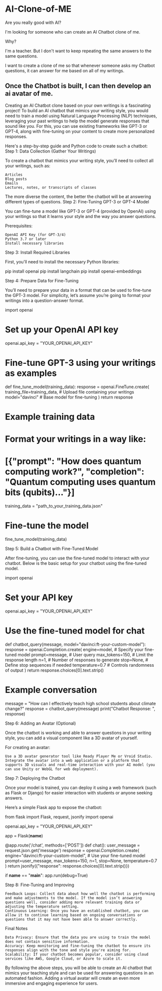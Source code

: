 # AI-Clone-of-ME
Are you really good with AI?

I'm looking for someone who can create an AI Chatbot clone of me.

Why?

I'm a teacher. But I don't want to keep repeating the same answers to the same questions.

I want to create a clone of me so that whenever someone asks my Chatbot questions, it can answer for me based on all of my writings.

Once the Chatbot is built, I can then develop an ai avatar of me.
-----------------
Creating an AI Chatbot clone based on your own writings is a fascinating project! To build an AI chatbot that mimics your writing style, you would need to train a model using Natural Language Processing (NLP) techniques, leveraging your past writings to help the model generate responses that sound like you. For this, you can use existing frameworks like GPT-3 or GPT-4, along with fine-tuning on your content to create more personalized responses.

Here's a step-by-step guide and Python code to create such a chatbot:
Step 1: Data Collection (Gather Your Writings)

To create a chatbot that mimics your writing style, you’ll need to collect all your writings, such as:

    Articles
    Blog posts
    Emails
    Lectures, notes, or transcripts of classes

The more diverse the content, the better the chatbot will be at answering different types of questions.
Step 2: Fine-Tuning GPT-3 or GPT-4 Model

You can fine-tune a model like GPT-3 or GPT-4 (provided by OpenAI) using your writings so that it learns your style and the way you answer questions.

Prerequisites:

    OpenAI API Key (for GPT-3/4)
    Python 3.7 or later
    Install necessary libraries

Step 3: Install Required Libraries

First, you'll need to install the necessary Python libraries:

pip install openai
pip install langchain
pip install openai-embeddings

Step 4: Prepare Data for Fine-Tuning

You’ll need to prepare your data in a format that can be used to fine-tune the GPT-3 model. For simplicity, let’s assume you’re going to format your writings into a question-answer format.

import openai

# Set up your OpenAI API key
openai.api_key = "YOUR_OPENAI_API_KEY"

# Fine-tune GPT-3 using your writings as examples
def fine_tune_model(training_data):
    response = openai.FineTune.create(
        training_file=training_data,  # Upload file containing your writings
        model="davinci"  # Base model for fine-tuning
    )
    return response

# Example training data
# Format your writings in a way like:
# [{"prompt": "How does quantum computing work?", "completion": "Quantum computing uses quantum bits (qubits)..."}]
training_data = "path_to_your_training_data.json"

# Fine-tune the model
fine_tune_model(training_data)

Step 5: Build a Chatbot with Fine-Tuned Model

After fine-tuning, you can use the fine-tuned model to interact with your chatbot. Below is the basic setup for your chatbot using the fine-tuned model.

import openai

# Set your API key
openai.api_key = "YOUR_OPENAI_API_KEY"

# Use the fine-tuned model for chat
def chatbot_query(message, model="davinci:ft-your-custom-model"):
    response = openai.Completion.create(
        engine=model,  # Specify your fine-tuned model
        prompt=message,  # User query
        max_tokens=150,  # Limit the response length
        n=1,  # Number of responses to generate
        stop=None,  # Define stop sequences if needed
        temperature=0.7  # Controls randomness of output
    )
    return response.choices[0].text.strip()

# Example conversation
message = "How can I effectively teach high school students about climate change?"
response = chatbot_query(message)
print("Chatbot Response: ", response)

Step 6: Adding an Avatar (Optional)

Once the chatbot is working and able to answer questions in your writing style, you can add a visual component like a 3D avatar of yourself.

For creating an avatar:

    Use a 3D avatar generator tool like Ready Player Me or Vroid Studio.
    Integrate the avatar into a web application or a platform that supports 3D visuals and real-time interaction with your AI model (you can use Unity or WebGL for web deployment).

Step 7: Deploying the Chatbot

Once your model is trained, you can deploy it using a web framework (such as Flask or Django) for easier interaction with students or anyone seeking answers.

Here’s a simple Flask app to expose the chatbot:

from flask import Flask, request, jsonify
import openai

openai.api_key = "YOUR_OPENAI_API_KEY"

app = Flask(__name__)

@app.route('/chat', methods=['POST'])
def chat():
    user_message = request.json.get('message')
    response = openai.Completion.create(
        engine="davinci:ft-your-custom-model",  # Use your fine-tuned model
        prompt=user_message,
        max_tokens=150,
        n=1,
        stop=None,
        temperature=0.7
    )
    return jsonify({"response": response.choices[0].text.strip()})

if __name__ == "__main__":
    app.run(debug=True)

Step 8: Fine-Tuning and Improving

    Feedback Loops: Collect data about how well the chatbot is performing and make adjustments to the model. If the model isn’t answering questions well, consider adding more relevant training data or adjusting the temperature setting.
    Continuous Learning: Once you have an established chatbot, you can allow it to continue learning based on ongoing conversations or questions that it may not have been able to answer correctly.

Final Notes

    Data Privacy: Ensure that the data you are using to train the model does not contain sensitive information.
    Accuracy: Keep monitoring and fine-tuning the chatbot to ensure its responses align with the tone and style you're aiming for.
    Scalability: If your chatbot becomes popular, consider using cloud services like AWS, Google Cloud, or Azure to scale it.

By following the above steps, you will be able to create an AI chatbot that mimics your teaching style and can be used for answering questions in an automated fashion. Adding a virtual avatar will create an even more immersive and engaging experience for users.
